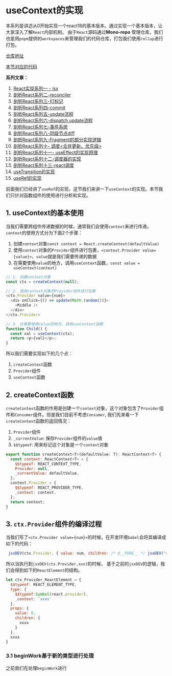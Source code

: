 # useContext的实现
本系列是讲述从0开始实现一个react18的基本版本。通过实现一个基本版本，让大家深入了解`React`内部机制。
由于`React`源码通过**Mono-repo** 管理仓库，我们也是用`pnpm`提供的`workspaces`来管理我们的代码仓库，打包我们使用`rollup`进行打包。

[仓库地址](https://github.com/huangchucai/miniReact)

[本节对应的代码](https://github.com/huangchucai/miniReact/commit/b9aef55f7b68a1ba96e1bccaddda18ec4e3ea415)

**系列文章：**
1. [React实现系列一 - jsx](https://juejin.cn/post/7181356579709517861)
2. [剖析React系列二-reconciler](https://juejin.cn/post/7182148488665399353)
3. [剖析React系列三-打标记](https://juejin.cn/post/7183301269094662205)
4. [剖析React系列四-commit](https://juejin.cn/post/7183611473715789884)
5. [剖析React系列五-update流程](https://juejin.cn/post/7186264376356110393)
6. [剖析React系列六-dispatch update流程](https://juejin.cn/post/7187976209844666426)
7. [剖析React系列七-事件系统](https://juejin.cn/post/7189564391648395321)
8. [剖析React系列八-同级节点diff](https://juejin.cn/post/7192593896319221820)
9. [剖析React系列九-Fragment的部分实现逻辑](https://juejin.cn/post/7195061461742256183)
10. [剖析React系列十- 调度<合并更新、优先级>](https://juejin.cn/post/7197010875399749692)
11. [剖析React系列十一- useEffect的实现原理](https://juejin.cn/post/7199254597915181117)
12. [剖析React系列十二-调度器的实现](https://juejin.cn/post/7209547043936010299)
13. [剖析React系列十三-react调度](https://juejin.cn/post/7212101192745500728)
14. [useTransition的实现](https://juejin.cn/post/7214735181172047931)
15. [useRef的实现](https://juejin.cn/post/7229117452470190141)

前面我们已经讲了`useRef`的实现，这节我们来讲一下`useContext`的实现。本节我们只针对函数组件的使用进行分析和实现。

## 1. useContext的基本使用
当我们需要跨组件传递数据的时候，通常我们会使用`context`来进行传递。`context`的使用方式分为下面2个步骤：
1. 创建`context`对象`const context = React.createContext(defaultValue)`
2. 使用`context`对象的`Provider`组件进行包裹，`<context.Provider value={value}>`，`value`就是我们需要传递的数据
3. 在需要使用`value`的地方，调用`useContext`函数，`const value = useContext(context)`

```javascript
// 1. 创建context对象
const ctx = createContext(null);

// 2. 使用context对象的Provider组件进行包裹
<ctx.Provider value={num}>
  <div onClick={() => update(Math.random())}>
    <Middle />
  </div>
</ctx.Provider>

// 3. 在需要使用value的地方，调用useContext函数
function Child() {
  const val = useContext(ctx);
  return <p>{val}</p>;
}
```

所以我们需要实现如下的几个点：
1. `createContext`函数
2. `Provider`组件
3. `useContext`函数

## 2. createContext函数
`createContext`函数的作用是创建一个`context`对象，这个对象包含了`Provider`组件和`Consumer`组件。但是我们目前不考虑`Consumer`, 我们先来看一下`createContext`函数的返回情况：
1. `Provider`组件
2. `_currentValue`: 保存`Provider`组件的`value`值
3. `$$typeof`: 用来标记这个对象是一个`context`对象

```javascript
export function createContext<T>(defaultValue: T): ReactContext<T> {
  const context: ReactContext<T> = {
    $$typeof: REACT_CONTEXT_TYPE,
    Provider: null,
    _currentValue: defaultValue,
  };
  context.Provider = {
    $$typeof: REACT_PROVIDER_TYPE,
    _context: context,
  };
  return context;
}
```

## 3. `ctx.Provider`组件的编译过程
当我们写了`<ctx.Provider value={num}>`的时候，在开发环境`babel`会将其编译成如下的代码：
```javascript
 jsxDEV(ctx.Provider, { value: num, children: /* @__PURE__ */ jsxDEV("div", { onClick: () => update(Math.random()), children: 'xxxx'})});
```

所以当执行到`jsxDEV(ctx.Provider,xxx)`的时候， 基于之前的`jsxDEV`的逻辑，我们会得到如下的`ReactElement`的结构。
```javascript
let ctx_Provider_ReactElement = {
  $$typeof: REACT_ELEMENT_TYPE,
  type: {
    $$typeof:Symbol(react.provider),
    _context: 'xxxx'
  },
  props: {
    value: 0,
    children: {
      xxxx
    }
  },
  xxxx
}
```

### 3.1 beginWork基于新的类型进行处理
之前我们在处理`beginWork`进行
